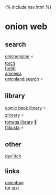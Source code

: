 <body>
  {% include nav.html %}
</body>

# onion web

## search

[onionengine](https://onionengine.io/) ⭐  
[torch](http://xmh57jrknzkhv6y3ls3ubitzfqnkrwxhopf5aygthi7d6rplyvk3noyd.onion/cgi-bin/omega/omega)  
[tor66](http://tor66sewebgixwhcqfnp5inzp5x5uohhdy3kvtnyfxc2e5mxiuh34iid.onion/)  
[amnesia](http://amnesia7u5odx5xbwtpnqk3edybgud5bmiagu75bnqx2crntw5kry7ad.onion/)  
[onionland search](http://3bbad7fauom4d6sgppalyqddsqbf5u5p56b5k5uk2zxsy3d6ey2jobad.onion/) ⭐  

## library

[comic book library](http://nv3x2jozywh63fkohn5mwp2d73vasusjixn3im3ueof52fmbjsigw6ad.onion/) ⭐  
[zlibrary](http://loginzlib2vrak5zzpcocc3ouizykn6k5qecgj2tzlnab5wcbqhembyd.onion/) ⭐  
[tortuga library](http://trtgarpwmcv6lbtzfdtdoqb5lpxni3pkekb4vecmdwf4kjjoplbvdkyd.onion/) 💩  
[flibusta](http://flibustaongezhld6dibs2dps6vm4nvqg2kp7vgowbu76tzopgnhazqd.onion/) ⭐  

## other

[dev'9ch](http://ninechtv5neapzmvmivoqel6kstawcfwo4kavwweahu2wi6jxpde74ad.onion/)  

## links

[onionbag](http://on62jjkocppf3alrznspngqt4v7emcyxcxz4r5cq5pwnajyshr2u4uqd.onion/onionbag/)  
[tor taxi](http://tortaxiprd6ybez7n7fnwwmcdo3efib5hv6z7ks463ya72bv7ovz7qqd.onion/)  

